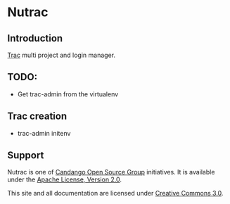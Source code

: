 # Nutrac

## Introduction

[Trac](https://trac.edgewall.org/) multi project and login manager.

## TODO:

 - Get trac-admin from the virtualenv

## Trac creation

 - trac-admin initenv

## Support

Nutrac is one of [Candango Open Source Group](
http://www.candango.org/projects/) initiatives. It is available under
the [Apache License, Version 2.0](
http://www.apache.org/licenses/LICENSE-2.0.html).

This site and all documentation are licensed under 
[Creative Commons 3.0](http://creativecommons.org/licenses/by/3.0/).
